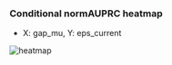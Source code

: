 ### Conditional normAUPRC heatmap

- X: gap_mu, Y: eps_current

![heatmap](/home/elicer/project_0814_2/results/20250814-092045/holdout/conditional_heatmap_gap_mu_vs_eps_current.png)
